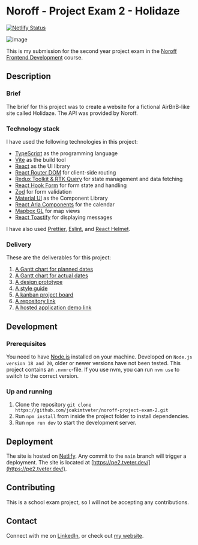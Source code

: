# Noroff - Project Exam 2 - Holidaze

[![Netlify Status](https://api.netlify.com/api/v1/badges/8959ff9e-6331-4e58-b8f7-09b021bf3a2a/deploy-status)](https://app.netlify.com/sites/leafy-gnome-14e021/deploys)

![image](https://pe2.tveter.dev/screenshot.png)

This is my submission for the second year project exam in the [Noroff Frontend Development](https://www.noroff.no/en/studies/vocational-school/front-end-development) course.

## Description

### Brief

The brief for this project was to create a website for a fictional AirBnB-like site called Holidaze.
The API was provided by Noroff.

### Technology stack

I have used the following technologies in this project:

- [TypeScript](https://www.typescriptlang.org/) as the programming language
- [Vite](https://vitejs.dev/) as the build tool
- [React](https://reactjs.org/) as the UI library
- [React Router DOM](https://reactrouter.com/) for client-side routing
- [Redux Toolkit & RTK Query](https://redux-toolkit.js.org/) for state management and data fetching
- [React Hook Form](https://react-hook-form.com/) for form state and handling
- [Zod](https://zod.dev/) for form validation
- [Material UI](https://mui.com/) as the Component Library
- [React Aria Components](https://react-spectrum.adobe.com/react-aria/react-aria-components.html) for the calendar
- [Mapbox GL](https://www.mapbox.com/) for map views
- [React Toastify](https://fkhadra.github.io/react-toastify/introduction/) for displaying messages

I have also used [Prettier](https://prettier.io/), [Eslint](https://eslint.org/), and [React Helmet](https://github.com/nfl/react-helmet).

### Delivery

These are the deliverables for this project:

1. [A Gantt chart for planned dates](https://github.com/users/joakimtveter/projects/5/views/4)
2. [A Gantt chart for actual dates](https://github.com/users/joakimtveter/projects/5/views/5)
3. [A design prototype](https://www.figma.com/file/k6zaLFR0v7WIivbY5w0xcG/Holidaze---Noroff-Project-Exam-2?type=design&node-id=21%3A152&mode=design&t=eoKh6rgW73QG7rWb-1)
4. [A style guide](https://www.figma.com/file/k6zaLFR0v7WIivbY5w0xcG/Holidaze---Noroff-Project-Exam-2?type=design&node-id=13-2&mode=design)
5. [A kanban project board](https://github.com/users/joakimtveter/projects/5/views/1)
6. [A repository link](https://github.com/joakimtveter/noroff-project-exam-2)
7. [A hosted application demo link](https://pe2.tveter.dev/)

## Development

### Prerequisites

You need to have [Node.js](https://nodejs.org/en/) installed on your machine.
Developed on `Node.js version 18 and 20`, older or newer versions have not been tested.
This project contains an `.nvmrc`-file. If you use nvm, you can run `nvm use` to switch to the correct version.

### Up and running

1. Clone the repository `git clone https://github.com/joakimtveter/noroff-project-exam-2.git`
2. Run `npm install` from inside the project folder to install dependencies.
3. Run `npm run dev` to start the development server.

## Deployment

The site is hosted on [Netlify](https://netlify.com/). Any commit to the `main` branch will trigger a deployment.
The site is located at [https://pe2.tveter.dev/](https://pe2.tveter.dev/).

## Contributing

This is a school exam project, so I will not be accepting any contributions.

## Contact

Connect with me on [LinkedIn](https://www.linkedin.com/in/joakim-tveter), or check out [my website](https://joakimtveter.no).
